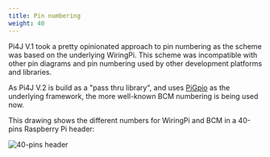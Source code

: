 ```yaml
---
title: Pin numbering
weight: 40
---
```


Pi4J V.1 took a pretty opinionated approach to pin numbering as the scheme was based on the underlying WiringPi.
This scheme was incompatible with other pin diagrams and pin numbering used by other development platforms and libraries.
   
As Pi4J V.2 is build as a "pass thru library", and uses [PiGpio](http://abyz.me.uk/rpi/pigpio/index.html) as the underlying framework,
the more well-known BCM numbering is being used now.

This drawing shows the different numbers for WiringPi and BCM in a 40-pins Raspberry Pi header:

![40-pins header](/assets/documentation/headerpins_in_header.png)
